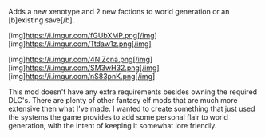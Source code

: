 Adds a new xenotype and 2 new factions to world generation or an [b]existing save[/b].

[img]https://i.imgur.com/fGUbXMP.png[/img]
[img]https://i.imgur.com/Ttdaw1z.png[/img]

[img]https://i.imgur.com/4NiZcna.png[/img]
[img]https://i.imgur.com/SM3wH32.png[/img]
[img]https://i.imgur.com/nS83pnK.png[/img]

This mod doesn't have any extra requirements besides owning the required DLC's. There are plenty of other fantasy elf mods that are much more extensive then what I've made. I wanted to create something that just used the systems the game provides to add some personal flair to world generation, with the intent of keeping it somewhat lore friendly.
